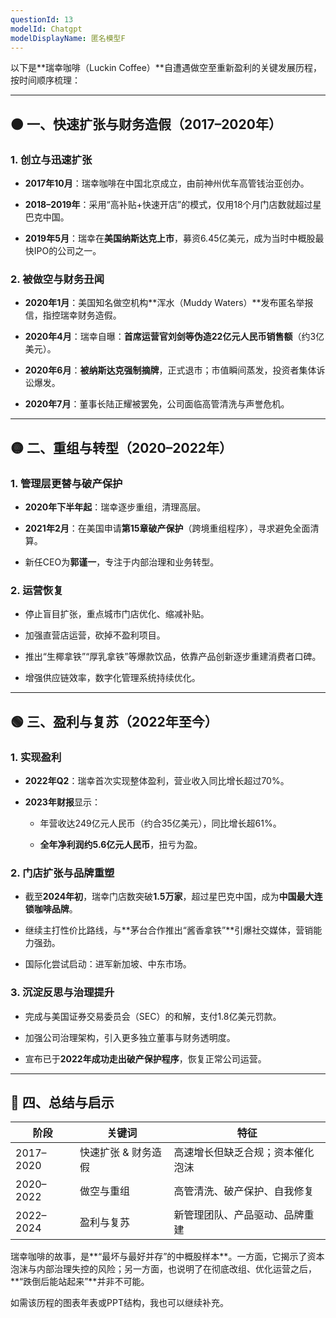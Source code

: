 ```yaml
---
questionId: 13
modelId: Chatgpt
modelDisplayName: 匿名模型F
---
```

以下是**瑞幸咖啡（Luckin Coffee）**自遭遇做空至重新盈利的关键发展历程，按时间顺序梳理：

---

## **🟠 一、快速扩张与财务造假（2017–2020年）**

  

### **1. 创立与迅速扩张**

- **2017年10月**：瑞幸咖啡在中国北京成立，由前神州优车高管钱治亚创办。
    
- **2018–2019年**：采用“高补贴+快速开店”的模式，仅用18个月门店数就超过星巴克中国。
    
- **2019年5月**：瑞幸在**美国纳斯达克上市**，募资6.45亿美元，成为当时中概股最快IPO的公司之一。
    

  

### **2. 被做空与财务丑闻**

- **2020年1月**：美国知名做空机构**浑水（Muddy Waters）**发布匿名举报信，指控瑞幸财务造假。
    
- **2020年4月**：瑞幸自曝：**首席运营官刘剑等伪造22亿元人民币销售额**（约3亿美元）。
    
- **2020年6月**：**被纳斯达克强制摘牌**，正式退市；市值瞬间蒸发，投资者集体诉讼爆发。
    
- **2020年7月**：董事长陆正耀被罢免，公司面临高管清洗与声誉危机。
    

---

## **🟡 二、重组与转型（2020–2022年）**

  

### **1. 管理层更替与破产保护**

- **2020年下半年起**：瑞幸逐步重组，清理高层。
    
- **2021年2月**：在美国申请**第15章破产保护**（跨境重组程序），寻求避免全面清算。
    
- 新任CEO为**郭谨一**，专注于内部治理和业务转型。
    

  

### **2. 运营恢复**

- 停止盲目扩张，重点城市门店优化、缩减补贴。
    
- 加强直营店运营，砍掉不盈利项目。
    
- 推出“生椰拿铁”“厚乳拿铁”等爆款饮品，依靠产品创新逐步重建消费者口碑。
    
- 增强供应链效率，数字化管理系统持续优化。
    

---

## **🟢 三、盈利与复苏（2022年至今）**

  

### **1. 实现盈利**

- **2022年Q2**：瑞幸首次实现整体盈利，营业收入同比增长超过70%。
    
- **2023年财报**显示：
    
    - 年营收达249亿元人民币（约合35亿美元），同比增长超61%。
        
    - **全年净利润约5.6亿元人民币**，扭亏为盈。
        
    

  

### **2. 门店扩张与品牌重塑**

- 截至**2024年初**，瑞幸门店数突破**1.5万家**，超过星巴克中国，成为**中国最大连锁咖啡品牌**。
    
- 继续主打性价比路线，与**茅台合作推出“酱香拿铁”**引爆社交媒体，营销能力强劲。
    
- 国际化尝试启动：进军新加坡、中东市场。
    

  

### **3. 沉淀反思与治理提升**

- 完成与美国证券交易委员会（SEC）的和解，支付1.8亿美元罚款。
    
- 加强公司治理架构，引入更多独立董事与财务透明度。
    
- 宣布已于**2022年成功走出破产保护程序**，恢复正常公司运营。
    

---

## **🔵 四、总结与启示**

|**阶段**|**关键词**|**特征**|
|---|---|---|
|2017–2020|快速扩张 & 财务造假|高速增长但缺乏合规；资本催化泡沫|
|2020–2022|做空与重组|高管清洗、破产保护、自我修复|
|2022–2024|盈利与复苏|新管理团队、产品驱动、品牌重建|

瑞幸咖啡的故事，是**“最坏与最好并存”的中概股样本**。一方面，它揭示了资本泡沫与内部治理失控的风险；另一方面，也说明了在彻底改组、优化运营之后，**“跌倒后能站起来”**并非不可能。

  

如需该历程的图表年表或PPT结构，我也可以继续补充。